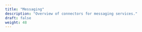 ```yaml
---
title: "Messaging"
description: "Overview of connectors for messaging services."
draft: false
weight: 48
---
```

